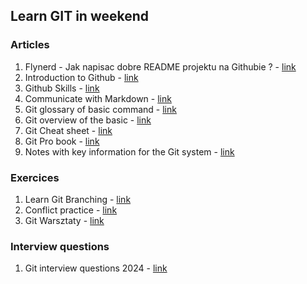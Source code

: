 ## Learn GIT in weekend 

### Articles
1. Flynerd - Jak napisac dobre README projektu na Githubie ? - [link](https://www.flynerd.pl/2018/06/jak-napisac-dobre-readme-projektu-na-githubie.html) 
2. Introduction to Github - [link](https://github.com/skills/introduction-to-github)
3. Github Skills - [link](https://github.com/skills/)
4. Communicate with Markdown - [link](https://github.com/skills/communicate-using-markdown)
5. Git glossary of basic command - [link](https://www.atlassian.com/git/glossary#commands)
6. Git overview of the basic - [link](https://www.atlassian.com/git)
7. Git Cheat sheet - [link](https://education.github.com/git-cheat-sheet-education.pdf)
8. Git Pro book - [link](https://git-scm.com/book/pl/v2)
9. Notes with key information for the Git system - [link](https://github.com/bogdanpolak/nauka-gita)

### Exercices
1. Learn Git Branching - [link](https://learngitbranching.js.org/)
2. Conflict practice - [link](https://github.com/githubtraining/conflict-practice)
3. Git Warsztaty - [link](https://www.gitwarsztaty.pl/cwiczenia)

### Interview questions
1. Git interview questions 2024 - [link](https://mockit.pl/blog/pytania-rekrutacyjne-git)